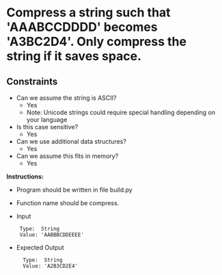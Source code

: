 # Compress a string such that 'AAABCCDDDD' becomes 'A3BC2D4'. Only compress the string if it saves space.

## Constraints

* Can we assume the string is ASCII?
   * Yes
   * Note: Unicode strings could require special handling depending on your language
* Is this case sensitive?
   * Yes
* Can we use additional data structures?
   * Yes
* Can we assume this fits in memory?
   * Yes


**Instructions:**
* Program should be written in file build.py
* Function name should be compress.
* Input

       Type:  String
       Value: 'AABBBCDDEEEE'

* Expected Output

        Type:  String
        Value: 'A2B3CD2E4'
